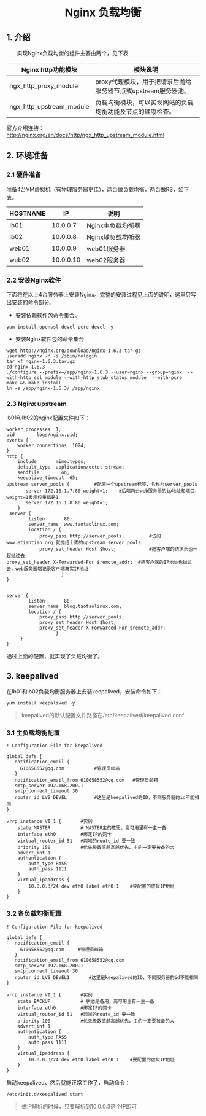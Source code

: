 <center><h1>Nginx 负载均衡</h1></center>

## 1. 介绍
&#160; &#160; &#160; &#160;实现Nginx负载均衡的组件主要由两个，见下表

Nginx http功能模块|模块说明
---|---
ngx_http_proxy_module|proxy代理模块，用于把请求后抛给服务器节点或upstream服务器池。
ngx_http_upstream_module|负载均衡模块，可以实现网站的负载均衡功能及节点的健康检查。

官方介绍连接：http://nginx.org/en/docs/http/ngx_http_upstream_module.html

## 2. 环境准备
### 2.1 硬件准备
准备4台VM虚拟机（有物理服务器更佳），两台做负载均衡，两台做RS，如下表。

HOSTNAME	|IP	|说明
---|---|---
lb01	|10.0.0.7	|Nginx主负载均衡器
lb02	|10.0.0.8	|Nginx辅负载均衡器
web01	|10.0.0.9	|web01服务器
web02	|10.0.0.10	|web02服务器

### 2.2 安装Nginx软件
下面将在以上4台服务器上安装Nginx。完整的安装过程见上面的说明，这里只写出安装的命令部分。

- 安装依赖软件包命令集合。

```shell
yum install openssl-devel pcre-devel -y
```

- 安装Nginx软件包的命令集合

```shell
wget http://nginx.org/download/nginx-1.6.3.tar.gz
useradd nginx -M -s /sbin/nologin
tar xf nginx-1.6.3.tar.gz 
cd nginx-1.6.3
./configure --prefix=/app/nginx-1.6.3 --user=nginx --group=nginx  --with-http_ssl_module --with-http_stub_status_module  --with-pcre
make && make install
ln -s /app/nginx-1.6.3/ /app/nginx
```

### 2.3 Nginx upstream
lb01和lb02的nginx配置文件如下：

```shell
worker_processes  1;
pid        logs/nginx.pid;
events {
    worker_connections  1024;
}
http {
    include       mime.types;
    default_type  application/octet-stream;
    sendfile        on;
    keepalive_timeout  65;
upstream server_pools {         #配置一个upstream标签，名称为server_pools
       server 172.16.1.7:80 weight=1;    #后端两台web服务器的ip地址和端口，weight=1表示权重都是1
       server 172.16.1.8:80 weight=1;
    }
 server {
        listen       80;
        server_name  www.taotaolinux.com;
        location / {
            proxy_pass http://server_pools;         #访问www.etiantian.org 就抛给上面的upstream server_pools
            proxy_set_header Host $host;            #把客户端的请求头也一起抛过去
proxy_set_header X-Forwarded-For $remote_addr;  #把客户端的IP地址也抛过去，web服务器端记录客户端真实IP地址
                    }
}


server {
        listen       80;
        server_name  blog.taotaolinux.com;
        location / {
            proxy_pass http://server_pools;
            proxy_set_header Host $host;
            proxy_set_header X-Forwarded-For $remote_addr;
                  }
     }
}
```
通过上面的配置，就实现了负载均衡了。

## 3. keepalived
在lb01和lb02负载均衡服务器上安装keepalived，安装命令如下：

```shell
yum install keepalived -y
```
> keepalived的默认配置文件路径在/etc/keepalived/keepalived.conf

### 3.1 主负载均衡配置

```shell
! Configuration File for keepalived

global_defs {
   notification_email {
     610658552@qq.com           #管理员邮箱
   }
   notification_email_from 610658552@qq.com   #管理员邮箱
   smtp_server 192.168.200.1
   smtp_connect_timeout 30
   router_id LVS_DEVEL          #这里是keepalived的ID，不同服务器的id不能相同
}

vrrp_instance VI_1 {       #实例
    state MASTER           # MASTER主的意思，高可用里有一主一备
    interface eth0         #绑定IP的网卡
    virtual_router_id 51   #两端的route_id 要一致
    priority 150           #优先级数值越高越优先，主的一定要被备的大
    advert_int 1
    authentication {
        auth_type PASS
        auth_pass 1111
    }
    virtual_ipaddress {
        10.0.0.3/24 dev eth0 label eth0:1    #要配置的虚拟IP地址
    }
}

```

### 3.2 备负载均衡配置

```shell
! Configuration File for keepalived

global_defs {
   notification_email {
     610658552@qq.com     #管理员邮箱
   }
   notification_email_from 610658552@qq.com  
   smtp_server 192.168.200.1
   smtp_connect_timeout 30
   router_id LVS_DEVEL1       #这里是keepalived的ID，不同服务器的id不能相同
}

vrrp_instance VI_1 {       #实例
    state BACKUP           # 状态是备用，高可用里有一主一备
    interface eth0         #绑定IP的网卡
    virtual_router_id 51   #两端的route_id 要一致
    priority 100           #优先级数值越高越优先，主的一定要被备的大
    advert_int 1
    authentication {
        auth_type PASS
        auth_pass 1111
    }
    virtual_ipaddress {
        10.0.0.3/24 dev eth0 label eth0:1    #要配置的虚拟IP地址
    }
}
```
启动keepalived，然后就能正常工作了，启动命令：

```shell
/etc/init.d/keepalived start
```
> 做IP解析的时候，只要解析到10.0.0.3这个IP即可


